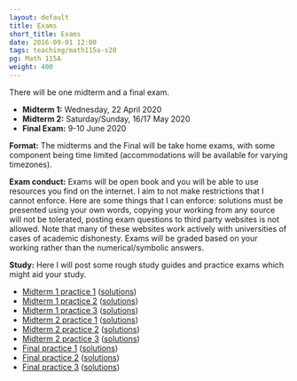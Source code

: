 ```yaml
---
layout: default
title: Exams
short_title: Exams
date: 2016-09-01 12:00
tags: teaching/math115a-s20
pg: Math 115A
weight: 400
---
```


There will be one midterm and a final exam.

* __Midterm 1:__ Wednesday, 22 April 2020
* __Midterm 2:__ Saturday/Sunday, 16/17 May 2020
* __Final Exam:__ 9-10 June 2020

__Format:__ The midterms and the Final will be take home exams, with some component being time limited (accommodations will be available for varying timezones).

__Exam conduct:__ Exams will be open book and you will be able to use resources you find on the internet. I aim to not make restrictions that I cannot enforce. Here are some things that I can enforce: solutions must be presented using your own words, copying your working from any source will not be tolerated, posting exam questions to third party websites is not allowed. Note that many of these websites work actively with universities of cases of academic dishonesty. Exams will be graded based on your working rather than the numerical/symbolic answers.

__Study:__ Here I will post some rough study guides and practice exams which might aid your study.


- [Midterm 1 practice 1](midterm1-practice1.pdf) ([solutions](midterm1-practice1-solutions.pdf))
- [Midterm 1 practice 2](midterm1-practice2.pdf) ([solutions](midterm1-practice2-solutions.pdf))
- [Midterm 1 practice 3](midterm1-practice3.pdf) ([solutions](midterm1-practice3-solutions.pdf))
- [Midterm 2 practice 1](midterm2-practice1.pdf) ([solutions](midterm2-practice1-solutions.pdf))
- [Midterm 2 practice 2](midterm2-practice2.pdf) ([solutions](midterm2-practice2-solutions.pdf))
- [Midterm 2 practice 3](midterm2-practice3.pdf) ([solutions](midterm2-practice3-solutions.pdf))
- [Final practice 1](final-practice1.pdf) ([solutions](final-practice1-solutions.pdf))
- [Final practice 2](final-practice2.pdf) ([solutions](final-practice2-solutions.pdf))
- [Final practice 3](final-practice3.pdf) ([solutions](final-practice3-solutions.pdf))
